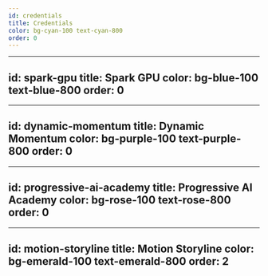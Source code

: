 ```yaml
---
id: credentials
title: Credentials
color: bg-cyan-100 text-cyan-800
order: 0
---
```


---
id: spark-gpu
title: Spark GPU
color: bg-blue-100 text-blue-800
order: 0
---

---
id: dynamic-momentum
title: Dynamic Momentum
color: bg-purple-100 text-purple-800
order: 0
---

---
id: progressive-ai-academy
title: Progressive AI Academy
color: bg-rose-100 text-rose-800
order: 0
---

---
id: motion-storyline
title: Motion Storyline
color: bg-emerald-100 text-emerald-800
order: 2
---